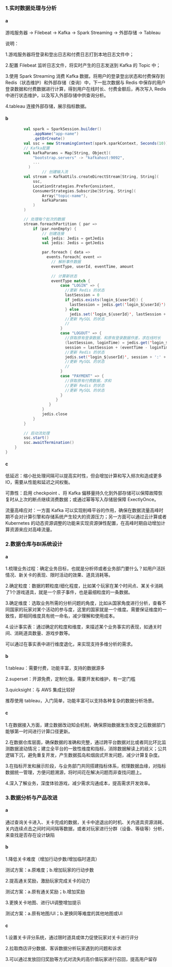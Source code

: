 ### 1.实时数据处理与分析

#### a

游戏服务器 -> Filebeat -> Kafka -> Spark Streaming -> 外部存储 -> Tableau

说明：

1.游戏服务器将登录和登出日志和付费日志打到本地日志文件中；

2.配置 Filebeat 监听日志文件，将实时产生的日志发送到 Kafka 的 Topic 中；

3.使用 Spark Streaming 消费 Kafka 数据，将用户的登录登出状态和付费保存到 Redis（状态维护）和外部存储（查询）中，下一批次数据与 Redis 中保存的用户登录数据和付费数据进行计算，得到用户在线时长、付费金额后，再次写入 Redis 中进行状态维护，以及写入外部存储中供查询分析。

4.tableau 连接外部存储，展示指标数据。

#### b

```scala
        val spark = SparkSession.builder()
            .appName("app-name")
            .getOrCreate()
        val ssc = new StreamingContext(spark.sparkContext, Seconds(10))
        // Kafka配置
        val kafkaParams = Map[String, Object](
            "bootstrap.servers" -> "kafkahost:9092",
            ...
          )
				// 创建输入流
        val stream = KafkaUtils.createDirectStream[String, String](
            ssc,
            LocationStrategies.PreferConsistent,
            ConsumerStrategies.Subscribe[String, String](
                Array("topic-name"), 
                kafkaParams
            )
        )

        // 处理每个批次的数据
        stream.foreachPartition { par =>
            if (par.nonEmpty) {   
                // 创建连接
                val jedis: Jedis = getJedis
              	val jedis: Jedis = getJedis

                par.foreach { data =>
                  events.foreach{ event =>
                  	// 解析事件数据
                    eventType, userId, eventTime, amount
                    
                    // 计算新状态
                    eventType match {
                        case "LOGIN" => {
                          //更新 Redis 的状态
                          lastSession = 0
                          if jedis.exists(login_${userId}) {
                            lastSession = jedis.get('login_${userId}').spilt(':')[0]
                          } else
                          	jedis.set('login_${userId}', lastSession + ':' + eventTime)
                          //更新 MySQL 的状态
                          //
                        }
                        case "LOGOUT" => {
                          //获取原有登录数据，和原有登录数据作差，求在线时长
                          (lastSession, loginTime) = jedis.get('login_${userId}').spilt(':')[0], [1]
                          session = lastSession + (eventTime - loginTime)
                          //更新 Redis 的状态
                          jedis.set('login_${userId}', session + ':' + eventTime)
                          //更新 MySQL 的状态
                          //
                        }
                        case "PAYMENT" => {
                          //获取原有付费数据，求和
                          //更新 Redis 的状态
                          //更新 MySQL 的状态
                        }
                      }
                   }
                }
              	jedis.close
            }
        }
        
        // 启动流处理
        ssc.start()
        ssc.awaitTermination()
    }
}

```



#### c

低延迟：缩小批处理间隔可以提高实时性，但会增加计算和写入频次和造成更多IO，需要从性能和延迟之间权衡。

可靠性：启用 checkpoint 、将 Kafka 偏移量持久化到外部存储可以保障故障恢复时从上次的断点继续消费数据；或通过幂等写入存储层保障 ExectlyOnce。

流量高峰应对：一方面 Kafka 可以实现削峰平谷的作用，确保在数据流量高峰时期不会对计算引擎和存储系统产生较大的资源压力；另一方面可以通过云计算或者 Kubernetes 的动态资源调整的功能来实现资源弹性配置，在高峰时期自动增加计算资源来应对高峰流量。



### 2.数据仓库与BI系统设计

#### a

1.梳理业务过程：确定业务目标，也就是分析师或者业务部门要什么？如用户活跃情况、新关卡的表现、限时活动的效果、道具消耗等。

2.确定粒度：数据的颗粒度/细化程度，比如某个玩家在某个时间点、某关卡消耗了1个游戏道具，就是一个原子事件，也是最细粒度的一条数据。

3.确定维度：选取业务所需的分析问题的角度，比如从国家角度进行分析，查看不同国家的玩家对某个活动的参与度，这里的国家就是一个维度。需要保证维度的一致性，即相同维度具有统一命名，减少理解和使用成本。

4.设计事实表：通过确定的粒度和维度，来描述某个业务事实的表现，如通关时间、消耗道具数量、游戏步数等。

可以通过在事实表中进行维度退化，来实现支持多维分析的需求。

#### b

1.tableau：需要付费，功能丰富，支持的数据源多

2.superset：开源免费，定制化强，需要开发和维护，有一定门槛

3.quicksight：与 AWS 集成比较好

推荐使用 tableau，入门简单，功能丰富可以支持各种复杂的数据分析场景。

#### c

1.在数据接入方面，建立数据改动知会机制，确保原始数据发生改变之后数据部门能够第一时间进行计算口径更新。

2.在数据仓库层面，确保数据的准确和完整，通过跨平台数据对比或者同比环比监测数据波动情况；建立全平台的一致性维度和指标，消除数据解读上的歧义；公共逻辑下沉，避免重复开发，产生数据孤岛和烟囱式开发问题，减少计算复杂度。

3.在指标开发和展示阶段，与业务部门共同搭建指标体系，梳理数据血缘，对指标数据统一管理，方便问题溯源，将时间花在解决问题而非查找问题上。

4.深入了解业务，深度体验游戏，减少需求沟通成本，提高需求开发效率。



### 3.数据分析与产品改进

#### a

通过查询关卡进入、关卡完成的数据，关卡中途退出的时机、关内道具资源消耗、关内连续点击之间时间间隔等数据，或者对玩家进行分群（设备、等级等）分析，来查找是否存在设计缺陷

#### b

1.降低关卡难度（增加行动步数/增加临时道具）

测试方案：a.原难度；b.增加玩家的行动步数

2.提高通关奖励，激励玩家完成关卡的动力

测试方案：a.原有通关奖励；b.增加奖励

3.更换关卡地图、进行UI调整增加提示

测试方案：a.原有地图/UI；b.更换同等难度的其他地图或UI

#### c

1.设置关卡评分系统，通过限时道具或体力促使玩家对关卡进行评分

2.拉取商店评分数据、客诉数据分析玩家遇到的问题和诉求

3.可以通过发放回归奖励等方式对流失的高价值玩家进行召回，提高用户留存